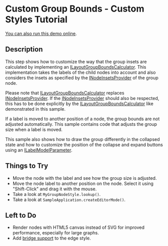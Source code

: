 <!--
 //////////////////////////////////////////////////////////////////////////////
 // @license
 // This demo file is part of yFiles for HTML 2.3.0.3.
 // Use is subject to license terms.
 //
 // Copyright (c) 2000-2020 by yWorks GmbH, Vor dem Kreuzberg 28,
 // 72070 Tuebingen, Germany. All rights reserved.
 //
 //////////////////////////////////////////////////////////////////////////////
-->
# Custom Group Bounds - Custom Styles Tutorial

[You can also run this demo online](https://live.yworks.com/demos/02-tutorial-custom-styles/26-custom-group-bounds/index.html).

## Description

This step shows how to customize the way that the group insets are calculated by implementing an [ILayoutGroupBoundsCalculator](https://docs.yworks.com/yfileshtml/#/api/ILayoutGroupBoundsCalculator). This implementation takes the labels of the child nodes into account and also considers the insets as specified by the [INodeInsetsProvider](https://docs.yworks.com/yfileshtml/#/api/INodeInsetsProvider) of the group node.

Please note that [ILayoutGroupBoundsCalculator](https://docs.yworks.com/yfileshtml/#/api/ILayoutGroupBoundsCalculator) replaces [INodeInsetsProvider](https://docs.yworks.com/yfileshtml/#/api/INodeInsetsProvider). If the [INodeInsetsProvider](https://docs.yworks.com/yfileshtml/#/api/INodeInsetsProvider) should also be respected, this has to be done explicitly by the [ILayoutGroupBoundsCalculator](https://docs.yworks.com/yfileshtml/#/api/ILayoutGroupBoundsCalculator) like demonstrated in this sample.

If a label is moved to another position of a node, the group bounds are not adjusted automatically. This sample contains code that adjusts the group size when a label is moved.

This sample also shows how to draw the group differently in the collapsed state and how to customize the position of the collapse and expand buttons using an [ILabelModelParameter](https://docs.yworks.com/yfileshtml/#/api/ILabelModelParameter).

## Things to Try

- Move the node with the label and see how the group size is adjusted.
- Move the node label to another position on the node. Select it using "Shift-Click" and drag it with the mouse.
- Take a look at `MyGroupNodeStyle.lookup()`.
- Take a look at `SampleApplication.createEditorMode()`.

## Left to Do

- Render nodes with HTML5 canvas instead of SVG for improved performance, especially for large graphs.
- Add [bridge support](https://docs.yworks.com/yfileshtml/#/dguide/bridges-customizations) to the edge style.
